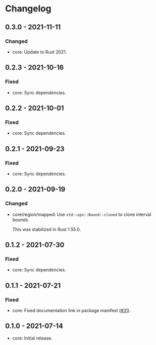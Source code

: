 # Changelog

## 0.3.0 - 2021-11-11

### Changed

  * core: Update to Rust 2021.

## 0.2.3 - 2021-10-16

### Fixed

  * core: Sync dependencies.

## 0.2.2 - 2021-10-01

### Fixed

  * core: Sync dependencies.

## 0.2.1 - 2021-09-23

### Fixed

  * core: Sync dependencies.

## 0.2.0 - 2021-09-19

### Changed

  * core/region/mapped: Use `std::ops::Bound::cloned` to clone interval bounds.

    This was stabilized in Rust 1.55.0.

## 0.1.2 - 2021-07-30

### Fixed

  * core: Sync dependencies.

## 0.1.1 - 2021-07-21

### Fixed

  * core: Fixed documentation link in package manifest ([#31]).

[#31]: https://github.com/zaeleus/noodles/issues/31

## 0.1.0 - 2021-07-14

  * core: Initial release.
